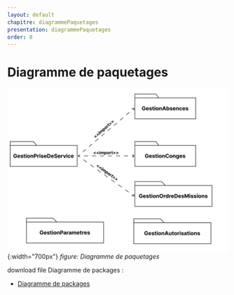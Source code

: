 ```yaml
---
layout: default
chapitre: diagrammePaquetages
presentation: diagrammePaquetages
order: 8
---
```


# Diagramme de paquetages

![diagramme-paquetages](./images/Diagramme-des-paquetages.png){:width="700px"}
*figure: Diagramme de paquetages*

<!-- note -->

download file Diagramme de packages :
 - [Diagramme de packages](./images/Diagramme-des-paquetages.fig "download")

<!-- new slide -->